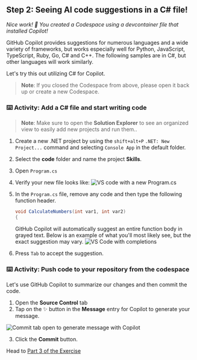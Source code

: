 ## Step 2: Seeing AI code suggestions in a C# file!

_Nice work! :tada: You created a Codespace using a devcontainer file that installed Copilot!_

GitHub Copilot provides suggestions for numerous languages and a wide variety of frameworks, but works especially well for Python, JavaScript, TypeScript, Ruby, Go, C# and C++. The following samples are in C#, but other languages will work similarly.

Let's try this out utilizing C# for Copilot.

> **Note**:
> If you closed the Codespace from above, please open it back up or create a new Codespace.

### ⌨️ Activity: Add a C# file and start writing code

> **Note**:
> Make sure to open the **Solution Explorer** to see an organized view to easily add new projects and run them..

1. Create a new .NET project by using the `shift+alt+P` `.NET: New Project...` command and selecting `Console App` in the default folder. 
1. Select the **code** folder and name the project **Skills**.
1. Open `Program.cs`
1. Verify your new file looks like:
   ![VS code with a new Program.cs](./img/2-skills-dotnet-0.png)

1. In the `Program.cs` file, remove any code and then type the following function header.

   ```csharp
   void CalculateNumbers(int var1, int var2)
   {
   ```

   GitHub Copilot will automatically suggest an entire function body in grayed text. Below is an example of what you'll most likely see, but the exact suggestion may vary.
   ![VS Code with completions](./img/2-skills-dotnet-1.png)

5. Press `Tab` to accept the suggestion.

### ⌨️ Activity: Push code to your repository from the codespace

Let's use GitHub Copilot to summarize our changes and then commit the code. 

1. Open the **Source Control** tab
2. Tap on the ✨ button in the **Message** entry for Copilot to generate your message.

![Commit tab open to generate message with Copilot](img/2-skills-commit.png)

3. Click the **Commit** button.


Head to [Part 3 of the Exercise](./3-copilot-hub.md)
